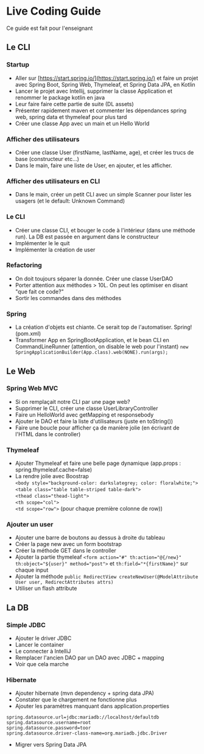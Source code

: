 # Live Coding Guide
Ce guide est fait pour l'enseignant

## Le CLI

### Startup

 * Aller sur [https://start.spring.io/](https://start.spring.io/) et faire un projet avec Spring Boot, Spring Web, Thymeleaf, et Spring Data JPA, en Kotlin
 * Lancer le projet avec Intellij, supprimer la classe Application et renommer le package kotlin en java
 * Leur faire faire cette partie de suite (DL assets)
 * Présenter rapidement maven et commenter les dépendances spring web, spring data et thymeleaf pour plus tard
 * Créer une classe App avec un main et un Hello World
 
### Afficher des utilisateurs
 * Créer une classe User (firstName, lastName, age), et créer les trucs de base (constructeur etc...)
 * Dans le main, faire une liste de User, en ajouter, et les afficher.

### Afficher des utilisateurs en CLI
 * Dans le main, créer un petit CLI avec un simple Scanner pour lister les usagers (et le default: Unknown Command)

### Le CLI
 * Créer une classe CLI, et bouger le code à l'intérieur (dans une méthode run). La DB est passée en argument dans le constructeur
 * Implémenter le le quit
 * Implémenter la création de user
 
### Refactoring 
 * On doit toujours séparer la donnée. Créer une classe UserDAO
 * Porter attention aux méthodes > 10L. On peut les optimiser en disant "que fait ce code?"
 * Sortir les commandes dans des méthodes
 
### Spring
 * La création d'objets est chiante. Ce serait top de l'automatiser. Spring! (pom.xml)
 * Transformer App en SpringBootApplication, et le bean CLI en CommandLineRunner (attention, on disable le web pour l'instant)
 `new SpringApplicationBuilder(App.class).web(NONE).run(args);`
 
## Le Web

### Spring Web MVC
 * Si on remplaçait notre CLI par une page web?
 * Supprimer le CLI, créer une classe UserLibraryController
 * Faire un HelloWorld avec getMapping et responsebody
 * Ajouter le DAO et faire la liste d'utilisateurs (juste en toString())
 * Faire une boucle pour afficher ça de manière jolie (en écrivant de l'HTML dans le controller)
 
### Thymeleaf
 * Ajouter Thymeleaf et faire une belle page dynamique (app.props : spring.thymeleaf.cache=false)
 * La rendre jolie avec Boostrap  
`<body style="background-color: darkslategrey; color: floralwhite;">`  
`<table class="table table-striped table-dark">`  
 `<thead class="thead-light">`  
 `<th scope="col">`  
 `<td scope="row">` (pour chaque première colonne de row))

### Ajouter un user
 * Ajouter une barre de boutons au dessus à droite du tableau
 * Créer la page new avec un form bootstrap
 * Créer la méthode GET dans le controller
 * Ajouter la partie thymeleaf `<form action="#" th:action="@{/new}" th:object="${user}" method="post">` et `th:field="*{firstName}"` sur chaque input
 * Ajouter la méthode `public RedirectView createNewUser(@ModelAttribute User user, RedirectAttributes attrs)`
 * Utiliser un flash attribute

## La DB

### Simple JDBC
 * Ajouter le driver JDBC
 * Lancer le container
 * Le connecter à IntelliJ
 * Remplacer l'ancien DAO par un DAO avec JDBC + mapping
 * Voir que cela marche
 
### Hibernate 
 * Ajouter hibernate (mvn dependency + spring data JPA)
 * Constater que le chargement ne fonctionne plus
 * Ajouter les paramètres manquant dans application.properties  
```
spring.datasource.url=jdbc:mariadb://localhost/defaultdb
spring.datasource.username=root
spring.datasource.password=toor
spring.datasource.driver-class-name=org.mariadb.jdbc.Driver
```
 * Migrer vers Spring Data JPA

